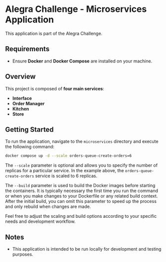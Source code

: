 # Alegra Challenge - Microservices Application

This application is part of the Alegra Challenge.

## Requirements
- Ensure **Docker** and **Docker Compose** are installed on your machine.

## Overview

This project is composed of **four main services**:

- **Interface**
- **Order Manager**
- **Kitchen**
- **Store**

## Getting Started

To run the application, navigate to the `microservices` directory and execute the following command:

```sh
docker compose up -d --scale orders-queue-create-orders=6
```

The `--scale` parameter is optional and allows you to specify the number of replicas for a particular service. In the example above, the `orders-queue-create-orders` service is scaled to 6 replicas.

The `--build` parameter is used to build the Docker images before starting the containers. It is typically necessary the first time you run the command or when you make changes to your Dockerfile or any related build context. After the initial build, you can omit this parameter to speed up the process and only rebuild when changes are made.

Feel free to adjust the scaling and build options according to your specific needs and development workflow.

## Notes

- This application is intended to be run locally for development and testing purposes.
